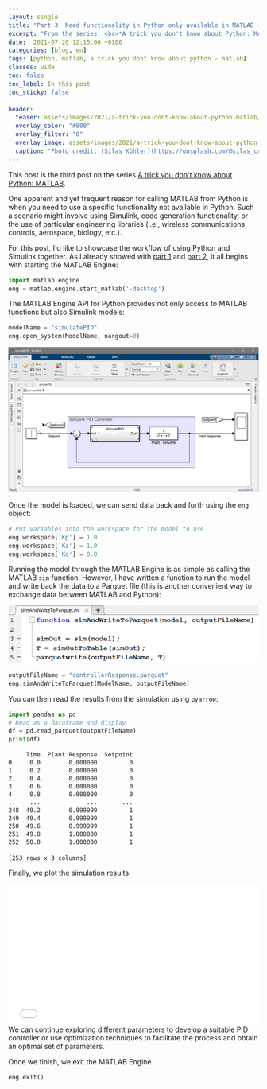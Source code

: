 ```yaml
---
layout: single
title: "Part 3. Need functionality in Python only available in MATLAB (e.g. Simulink)"
excerpt: "From the series: <br>*A trick you don't know about Python: MATLAB*"
date:  2021-07-20 12:15:00 +0100
categories: [blog, en]
tags: [python, matlab, a trick you dont know about python - matlab]
classes: wide
toc: false
toc_label: In this post
toc_sticky: false

header: 
  teaser: assets/images/2021/a-trick-you-dont-know-about-python-matlab/trick-functionality.jpg
  overlay_color: "#000"
  overlay_filter: "0"
  overlay_image: assets/images/2021/a-trick-you-dont-know-about-python-matlab/trick-functionality.jpg
  caption: "Photo credit: [Silas Köhler](https://unsplash.com/@silas_crioco?utm_source=unsplash&utm_medium=referral&utm_content=creditCopyText)"
---
```


This post is the third post on the series [A trick you don't know about Python: MATLAB](../../../blog/en/a-trick-you-dont-know-about-python-matlab).

One apparent and yet frequent reason for calling MATLAB from Python is when you need to use a specific functionality not available in Python. Such a scenario might involve using Simulink, code generation functionality, or the use of particular engineering libraries (i.e., wireless communications, controls, aerospace, biology, etc.).

For this post, I'd like to showcase the workflow of using Python and Simulink together. As I already showed with [part 1](../../../blog/en/a-trick-you-dont-know-about-python-matlab-integrate) and [part 2](../../../blog/en/a-trick-you-dont-know-about-python-matlab-facilitate-workflows), it all begins with starting the MATLAB Engine:

```python
import matlab.engine
eng = matlab.engine.start_matlab('-desktop')
```

The MATLAB Engine API for Python provides not only access to MATLAB functions but also Simulink models:

```python
modelName = "simulatePID"
eng.open_system(ModelName, nargout=0)
```

![Simulink Model opened from Python](/assets/images/2021/a-trick-you-dont-know-about-python-matlab/simulink.jpg)

Once the model is loaded, we can send data back and forth using the `eng` object:

```python
# Put variables into the workspace for the model to use
eng.workspace['Kp'] = 1.0
eng.workspace['Ki'] = 1.0
eng.workspace['Kd'] = 0.0
```

Running the model through the MATLAB Engine is as simple as calling the MATLAB `sim` function. However, I have written a function to run the model and write back the data to a Parquet file (this is another convenient way to exchange data between MATLAB and Python):

![Simulate Model and write results to a Parquet file](/assets/images/2021/a-trick-you-dont-know-about-python-matlab/simulate-write-parquet.jpg)


```python
outputFileName = "controllerResponse.parquet"
eng.simAndWriteToParquet(ModelName, outputFileName)
```

You can then read the results from the simulation using `pyarrow`:

```python
import pandas as pd
# Read as a dataframe and display
df = pd.read_parquet(outputFileName)
print(df)
```

```
     Time  Plant Response  Setpoint
0     0.0        0.000000         0
1     0.2        0.000000         0
2     0.4        0.000000         0
3     0.6        0.000000         0
4     0.8        0.000000         0
..    ...             ...       ...
248  49.2        0.999999         1
249  49.4        0.999999         1
250  49.6        0.999999         1
251  49.8        1.000000         1
252  50.0        1.000000         1

[253 rows x 3 columns]
```

Finally, we plot the simulation results:
<div>
  <div style="position:relative;padding-top:56.25%;">
    <iframe src="/assets/images/2021/a-trick-you-dont-know-about-python-matlab/simulink-results.html" frameborder="0" webkitAllowFullScreen mozallowfullscreen allowFullScreen
      style="position:absolute;top:0;left:0;width:100%;height:100%;"></iframe>
  </div>
</div>
We can continue exploring different parameters to develop a suitable PID controller or use optimization techniques to facilitate the process and obtain an optimal set of parameters.

Once we finish, we exit the MATLAB Engine.

```python
eng.exit()
```
